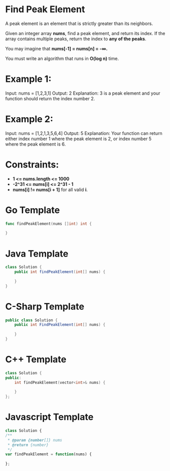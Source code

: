 # Find Peak Element

A peak element is an element that is strictly greater than its neighbors.

Given an integer array **nums**, find a peak element, and return its index. If the array contains multiple peaks, return the index to **any of the peaks**.

You may imagine that **nums[-1] = nums[n] = -∞.**

You must write an algorithm that runs in **O(log n)** time.

# Example 1:

Input: nums = [1,2,3,1]
Output: 2
Explanation: 3 is a peak element and your function should return the index number 2.

# Example 2: 

Input: nums = [1,2,1,3,5,6,4]
Output: 5
Explanation: Your function can return either index number 1 where the peak element is 2, or index number 5 where the peak element is 6.

# Constraints:

  - **1 <= nums.length <= 1000**
  - **-2^31 <= nums[i] <= 2^31 - 1**
  - **nums[i] != nums[i + 1]** for all valid **i**.

# Go Template

```go
func findPeakElement(nums []int) int {
    
}
```

# Java Template

```java
class Solution {
    public int findPeakElement(int[] nums) {
        
    }
}
```

# C-Sharp Template

```c#
public class Solution {
    public int FindPeakElement(int[] nums) {
        
    }
}
```

# C++ Template

```c++
class Solution {
public:
    int findPeakElement(vector<int>& nums) {
        
    }
};
```

# Javascript Template

```js
class Solution {
/**
 * @param {number[]} nums
 * @return {number}
 */
var findPeakElement = function(nums) {
    
};
```